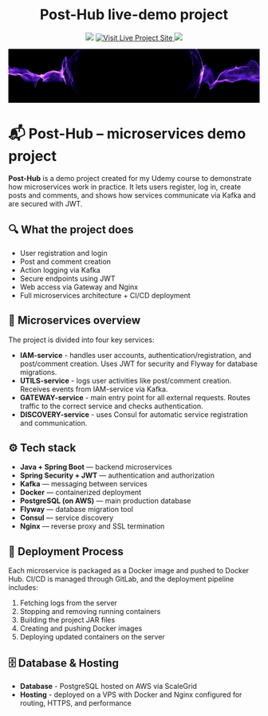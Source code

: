 <h1 align="center"> Post-Hub live-demo project</h1>

<p align="center">
 <img src="https://user-images.githubusercontent.com/74038190/213844263-a8897a51-32f4-4b3b-b5c2-e1528b89f6f3.png" width="50px" />

  <a href="https://nick8787.github.io/post-hub-demo-project/" target="_blank">
    <img src="https://img.shields.io/badge/Visit%20Live%20Project%20Site-Click%20Here-brightgreen?style=for-the-badge&logo=github&logoColor=white" alt="Visit Live Project Site">
  </a>
 <img src="https://user-images.githubusercontent.com/74038190/213844263-a8897a51-32f4-4b3b-b5c2-e1528b89f6f3.png" width="50px" />
</p>

<p align="center">
  <img src="images/post-hub-demo.gif" alt="Post-Wave Logo" />
</p>

# 📬 Post-Hub – microservices demo project

**Post-Hub**  is a demo project created for my Udemy course to demonstrate how microservices work in practice. It lets users register, log in, create posts and comments, and shows how services communicate via Kafka and are secured with JWT.

## 🔍 What the project does

- User registration and login
- Post and comment creation
- Action logging via Kafka
- Secure endpoints using JWT
- Web access via Gateway and Nginx
- Full microservices architecture + CI/CD deployment

## 🧩 Microservices overview

The project is divided into four key services:

- **IAM-service** - handles user accounts, authentication/registration, and post/comment creation. Uses JWT for security and Flyway for database migrations.
- **UTILS-service** - logs user activities like post/comment creation. Receives events from IAM-service via Kafka.
- **GATEWAY-service** - main entry point for all external requests. Routes traffic to the correct service and checks authentication.
- **DISCOVERY-service** - uses Consul for automatic service registration and communication.

## ⚙️ Tech stack

- **Java + Spring Boot** — backend microservices
- **Spring Security + JWT** — authentication and authorization
- **Kafka** — messaging between services
- **Docker** — containerized deployment
- **PostgreSQL (on AWS)** — main production database
- **Flyway** — database migration tool
- **Consul** — service discovery
- **Nginx** — reverse proxy and SSL termination

## 🚀 Deployment Process

Each microservice is packaged as a Docker image and pushed to Docker Hub. CI/CD is managed through GitLab, and the deployment pipeline includes:

1. Fetching logs from the server
2. Stopping and removing running containers
3. Building the project JAR files
4. Creating and pushing Docker images
5. Deploying updated containers on the server

## 🗄️ Database & Hosting

- **Database** - PostgreSQL hosted on AWS via ScaleGrid
- **Hosting** - deployed on a VPS with Docker and Nginx configured for routing, HTTPS, and performance
